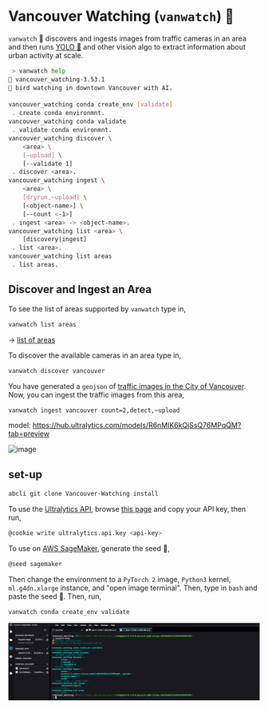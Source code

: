 # Vancouver Watching (`vanwatch`) 🌈

`vanwatch` 🌈 discovers and ingests images from traffic cameras in an area and then runs [YOLO 🚀](https://github.com/ultralytics/ultralytics) and other vision algo to extract information about urban activity at scale. 


```bash
 > vanwatch help
🌈 vancouver_watching-3.53.1
🌈 bird watching in downtown Vancouver with AI.

vancouver_watching conda create_env [validate]
 . create conda environmnt.
vancouver_watching conda validate
 . validate conda environmnt.
vancouver_watching discover \
	<area> \
	[~upload] \
	[--validate 1]
 . discover <area>.
vancouver_watching ingest \
	<area> \
	[dryrun,~upload] \
	[<object-name>] \
	[--count <-1>]
 . ingest <area> -> <object-name>.
vancouver_watching list <area> \
	[discovery|ingest]
 . list <area>.
vancouver_watching list areas
 . list areas.
```

## Discover and Ingest an Area

To see the list of areas supported by `vanwatch` type in,

```bash
vanwatch list areas
```

-> [list of areas](./data/)

To discover the available cameras in an area type in,

```bash
vanwatch discover vancouver
```

You have generated a `geojson` of [traffic images in the City of Vancouver](./data/vancouver.geojson). Now, you can ingest the traffic images from this area,

```bash
vanwatch ingest vancouver count=2,detect,~upload
```

model: https://hub.ultralytics.com/models/R6nMlK6kQjSsQ76MPqQM?tab=preview

<img width="1552" alt="image" src="https://user-images.githubusercontent.com/1007567/196573547-b1c71b3b-7fac-4d2c-bba0-a87b063830da.png">

## set-up

```bash
abcli git clone Vancouver-Watching install
```

To use the [Ultralytics API](https://hub.ultralytics.com/models), browse [this page](https://hub.ultralytics.com/settings?tab=api+keys) and copy your API key, then run,

```bash
@cookie write ultralytics.api.key <api-key>
```

To use on [AWS SageMaker](https://aws.amazon.com/sagemaker/), generate the seed 🌱,

```bash
@seed sagemaker
```

Then change the environment to a `PyTorch 2` image, `Python3` kernel, `ml.g4dn.xlarge` instance, and "open image terminal". Then, type in `bash` and paste the seed 🌱. Then, run,

```bash
vanwatch conda create_env validate
```

![image](./assets/sagemaker.png)